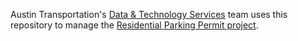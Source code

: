 
Austin Transportation's [Data & Technology Services](https://transportation.austintexas.io/about/) team uses this repository to manage the [Residential Parking Permit project](https://github.com/cityofaustin/atd-data-tech/issues/389). 

